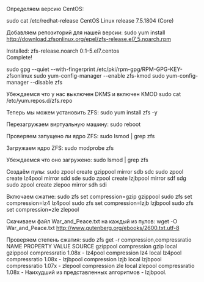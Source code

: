 
Определяем версию CentOS:


sudo cat /etc/redhat-release
CentOS Linux release 7.5.1804 (Core) 

Добавляем репозиторий для нашей версии:
sudo yum install http://download.zfsonlinux.org/epel/zfs-release.el7_5.noarch.rpm

Installed:
  zfs-release.noarch 0:1-5.el7.centos                                                                                                                                                                                
Complete!

sudo gpg --quiet --with-fingerprint /etc/pki/rpm-gpg/RPM-GPG-KEY-zfsonlinux
sudo yum-config-manager --enable zfs-kmod
sudo yum-config-manager --disable zfs

Убеждаемся что у нас выключен DKMS и включен KMOD
sudo cat /etc/yum.repos.d/zfs.repo

Теперь мы можем установить ZFS:
sudo yum install zfs -y

Перезагружаем виртуальную машину:
sudo reboot

Проверяем запущено ли ядро ZFS:
sudo lsmod | grep zfs

Загружаем ядро ZFS:
sudo modprobe zfs

Убеждаемся что оно загружено:
sudo lsmod | grep zfs

Создаём пулы:
sudo zpool create gzippool mirror sdb sdc
sudo zpool create lz4pool mirror sdd sde
sudo zpool create lzjbpool mirror sdf sdg
sudo zpool create zlepoo mirror sdh sdi

Включаем сжатие:
sudo zfs set compression=gzip gzippool
sudo zfs set compression=lz4 lz4pool
sudo zfs set compression=lzjb lzjbpool
sudo zfs set compression=zle zlepool 

Скачиваем файл War_and_Peace.txt на каждый из пулов:
wget -O War_and_Peace.txt http://www.gutenberg.org/ebooks/2600.txt.utf-8

Проверяем степень сжатия:
sudo  zfs get -r compression,compressratio
NAME      PROPERTY       VALUE     SOURCE
gzippool  compression    gzip      local
gzippool  compressratio  1.08x     -
lz4pool   compression    lz4       local
lz4pool   compressratio  1.08x     -
lzjbpool  compression    lzjb      local
lzjbpool  compressratio  1.07x     -
zlepool   compression    zle       local
zlepool   compressratio  1.08x     -
Наихудший из представленных алгоритмов - lzjbpool.

